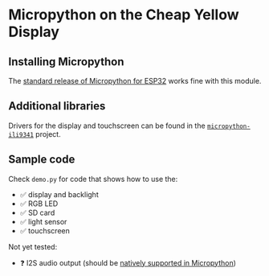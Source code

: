 # Micropython on the Cheap Yellow Display

## Installing Micropython

The [standard release of Micropython for ESP32](https://micropython.org/download/ESP32_GENERIC/) works fine with this module. 

## Additional libraries

Drivers for the display and touchscreen can be found in the [`micropython-ili9341`](https://github.com/rdagger/micropython-ili9341) project.

## Sample code

Check `demo.py` for code that shows how to use the:

* ✅ display and backlight
* ✅ RGB LED
* ✅ SD card
* ✅ light sensor
* ✅ touchscreen

Not yet tested:

* ❓ I2S audio output (should be [natively supported in Micropython](https://docs.micropython.org/en/latest/library/machine.I2S.html))